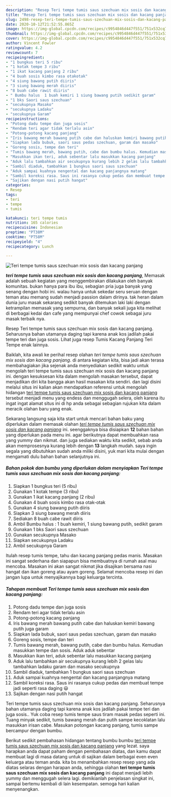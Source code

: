 ```yaml
---
description: "Resep Teri tempe tumis saus szechuan mix sosis dan kacang panjang yang Enak"
title: "Resep Teri tempe tumis saus szechuan mix sosis dan kacang panjang yang Enak"
slug: 2498-resep-teri-tempe-tumis-saus-szechuan-mix-sosis-dan-kacang-panjang-yang-enak
date: 2020-10-12T21:52:55.865Z
image: https://img-global.cpcdn.com/recipes/c9954846d447f551/751x532cq70/teri-tempe-tumis-saus-szechuan-mix-sosis-dan-kacang-panjang-foto-resep-utama.jpg
thumbnail: https://img-global.cpcdn.com/recipes/c9954846d447f551/751x532cq70/teri-tempe-tumis-saus-szechuan-mix-sosis-dan-kacang-panjang-foto-resep-utama.jpg
cover: https://img-global.cpcdn.com/recipes/c9954846d447f551/751x532cq70/teri-tempe-tumis-saus-szechuan-mix-sosis-dan-kacang-panjang-foto-resep-utama.jpg
author: Vincent Fowler
ratingvalue: 4.2
reviewcount: 7
recipeingredient:
- "1 bungkus teri 5 ribu"
- "1 kotak tempe 3 ribu"
- "1 ikat kacang panjang 2 ribu"
- "4 buah sosis kimbo rasa otakotak"
- "4 siung bawang putih diiris"
- "3 siung bawang merah diiris"
- "8 buah cabe rawit diiris"
- " Bumbu halus  1 buah kemiri 1 siung bawang putih sedikit garam"
- "1 bks Saori saus szechuan"
- "secukupnya Masako"
- "secukupnya Ladaku"
- "secukupnya Garam"
recipeinstructions:
- "Potong dadu tempe dan juga sosis"
- "Rendam teri agar tidak terlalu asin"
- "Potong-potong kacang panjang"
- "Iris bawang merah bawang putih cabe dan haluskan kemiri bawang putih juga garam"
- "Siapkan lada bubuk, saori saus pedas szechuan, garam dan masako"
- "Goreng sosis, tempe dan teri"
- "Tumis bawang merah, bawang putih, cabe dan bumbu halus. Kemudian masukkan tempe dan sosis. Aduk aduk sebentar"
- "Masukkan ikan teri, aduk sebentar lalu masukkan kacang panjang"
- "Aduk lalu tambahkan air secukupnya kurang lebih 2 gelas lalu tambahkan ladaku garam dan masako secukupnya"
- "Sambil diaduk, tambahkan 1 bungkus saori saus szechuan"
- "Aduk sampai kuahnya nengental dan kacang panjangnya matang"
- "Sambil koreksi rasa. Saus ini rasanya cukup pedas dan membuat tempe jadi seperti rasa daging 😃"
- "Sajikan dengan nasi putih hangat"
categories:
- Resep
tags:
- teri
- tempe
- tumis

katakunci: teri tempe tumis 
nutrition: 165 calories
recipecuisine: Indonesian
preptime: "PT38M"
cooktime: "PT58M"
recipeyield: "4"
recipecategory: Lunch

---
```



![Teri tempe tumis saus szechuan mix sosis dan kacang panjang](https://img-global.cpcdn.com/recipes/c9954846d447f551/751x532cq70/teri-tempe-tumis-saus-szechuan-mix-sosis-dan-kacang-panjang-foto-resep-utama.jpg)

<b><i>teri tempe tumis saus szechuan mix sosis dan kacang panjang</i></b>, Memasak adalah sebuah kegiatan yang menggembirakan dilakukan oleh banyak komunitas. bukan hanya para ibu ibu, sebagian pria juga banyak yang senang dengan hobi ini. walau hanya untuk sekedar seru seruan dengan teman atau memang sudah menjadi passion dalam dirinya. tak heran dalam dunia juru masak sekarang sedikit banyak ditemukan laki laki dengan ketrampilan memasak yang sempurna, dan banyak sekali juga kita melihat di berbagai kedai dan cafe yang mempunyai chef cowok sebagai juru masak terbaik nya.

Resep Teri tempe tumis saus szechuan mix sosis dan kacang panjang. Seharusnya bahan utamanya daging tapi karena anak kos jadilah pakai tempe teri dan juga sosis. Lihat juga resep Tumis Kacang Panjang Teri Tempe enak lainnya.

Baiklah, kita awali ke perihal resep olahan <i>teri tempe tumis saus szechuan mix sosis dan kacang panjang</i>. di antara kegiatan kita, bisa jadi akan terasa membahagiakan jika sejenak anda menyediakan sedikit waktu untuk mengolah teri tempe tumis saus szechuan mix sosis dan kacang panjang ini. dengan kesuksesan kita dalam mengolah masakan tersebut, dapat menjadikan diri kita bangga akan hasil masakan kita sendiri. dan lagi disini melalui situs ini kalian akan mendapatkan referensi untuk mengolah hidangan <u>teri tempe tumis saus szechuan mix sosis dan kacang panjang</u> tersebut menjadi menu yang endess dan menggugah selera, oleh karena itu ingat ingat alamat situs ini di hp anda sebagai sebagian rujukan kita dalam meracik olahan baru yang enak.


Sekarang langsung saja kita start untuk mencari bahan baku yang diperlukan dalam memasak olahan <u><i>teri tempe tumis saus szechuan mix sosis dan kacang panjang</i></u> ini. seenggaknya bisa disiapkan <b>12</b> bahan bahan yang diperlukan pada menu ini. agar berikutnya dapat membuahkan rasa yang yummy dan nikmat. dan juga sediakan waktu kita sedikit, sebab anda akan memprosesnya kurang lebih dengan <b>13</b> langkah mudah. saya ingin segala yang dibutuhkan sudah anda miliki disini, yuk mari kita mulai dengan mengamati dulu bahan bahan selanjutnya ini.

<!--inarticleads1-->

##### Bahan pokok dan bumbu yang diperlukan dalam menyiapkan Teri tempe tumis saus szechuan mix sosis dan kacang panjang:

1. Siapkan 1 bungkus teri (5 ribu)
1. Gunakan 1 kotak tempe (3 ribu)
1. Gunakan 1 ikat kacang panjang (2 ribu)
1. Gunakan 4 buah sosis kimbo rasa otak-otak
1. Gunakan 4 siung bawang putih diiris
1. Siapkan 3 siung bawang merah diiris
1. Sediakan 8 buah cabe rawit diiris
1. Ambil  Bumbu halus : 1 buah kemiri, 1 siung bawang putih, sedikit garam
1. Gunakan 1 bks Saori saus szechuan
1. Gunakan secukupnya Masako
1. Siapkan secukupnya Ladaku
1. Ambil secukupnya Garam


Itulah resep tumis tempe, tahu dan kacang panjang pedas manis. Masakan ini sangat sederhana dan siapapun bisa membuatnya di rumah asal mau mencoba. Masakan ini akan sangat nikmat jika disajikan bersama nasi hangat dan ikan goreng atau ayam goreng. Selamat mencoba resep ini dan jangan lupa untuk menyajikannya bagi keluarga tercinta. 

<!--inarticleads2-->

##### Tahapan membuat Teri tempe tumis saus szechuan mix sosis dan kacang panjang:

1. Potong dadu tempe dan juga sosis
1. Rendam teri agar tidak terlalu asin
1. Potong-potong kacang panjang
1. Iris bawang merah bawang putih cabe dan haluskan kemiri bawang putih juga garam
1. Siapkan lada bubuk, saori saus pedas szechuan, garam dan masako
1. Goreng sosis, tempe dan teri
1. Tumis bawang merah, bawang putih, cabe dan bumbu halus. Kemudian masukkan tempe dan sosis. Aduk aduk sebentar
1. Masukkan ikan teri, aduk sebentar lalu masukkan kacang panjang
1. Aduk lalu tambahkan air secukupnya kurang lebih 2 gelas lalu tambahkan ladaku garam dan masako secukupnya
1. Sambil diaduk, tambahkan 1 bungkus saori saus szechuan
1. Aduk sampai kuahnya nengental dan kacang panjangnya matang
1. Sambil koreksi rasa. Saus ini rasanya cukup pedas dan membuat tempe jadi seperti rasa daging 😃
1. Sajikan dengan nasi putih hangat


Teri tempe tumis saus szechuan mix sosis dan kacang panjang. Seharusnya bahan utamanya daging tapi karena anak kos jadilah pakai tempe teri dan juga sosis.. Yuk coba resep tumis tempe saus tiram masak pedas seperti ini. Tuang minyak sedikit, tumis bawang merah dan putih sampe kecoklatan lalu masukkan irisan cabe. Masukan potongan kacang panjang, tumis sampe bercampur dengan bumbu. 

Berikut sedikit pembahasan hidangan tentang bumbu bumbu <u>teri tempe tumis saus szechuan mix sosis dan kacang panjang</u> yang lezat. saya harapkan anda dapat paham dengan pembahasan diatas, dan kamu dapat membuat lagi di masa datang untuk di sajikan dalam berbagai even even keluarga atau teman anda. kita bs menambahkan resep resep yang ada diatas selaras dengan harapan anda, sehingga olahan <b>teri tempe tumis saus szechuan mix sosis dan kacang panjang</b> ini dapat menjadi lebih yummy dan menggugah selera lagi. demikianlah penjelasan singkat ini, sampai bertemu kembali di lain kesempatan. semoga hari kalian menyenangkan.
